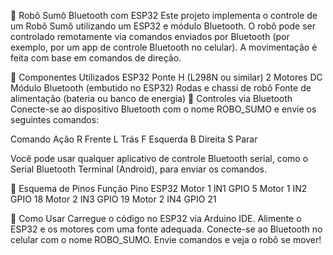 🤖 Robô Sumô Bluetooth com ESP32
Este projeto implementa o controle de um Robô Sumô utilizando um ESP32 e módulo Bluetooth. O robô pode ser controlado remotamente via comandos enviados por Bluetooth (por exemplo, por um app de controle Bluetooth no celular). A movimentação é feita com base em comandos de direção.

🔧 Componentes Utilizados
ESP32
Ponte H (L298N ou similar)
2 Motores DC
Módulo Bluetooth (embutido no ESP32)
Rodas e chassi de robô
Fonte de alimentação (bateria ou banco de energia)
📱 Controles via Bluetooth
Conecte-se ao dispositivo Bluetooth com o nome ROBO_SUMO e envie os seguintes comandos:

Comando	Ação
R	Frente
L	Trás
F	Esquerda
B	Direita
S	Parar

Você pode usar qualquer aplicativo de controle Bluetooth serial, como o Serial Bluetooth Terminal (Android), para enviar os comandos.

📌 Esquema de Pinos
Função	Pino ESP32
Motor 1 IN1	GPIO 5
Motor 1 IN2	GPIO 18
Motor 2 IN3	GPIO 19
Motor 2 IN4	GPIO 21

🚀 Como Usar
Carregue o código no ESP32 via Arduino IDE.
Alimente o ESP32 e os motores com uma fonte adequada.
Conecte-se ao Bluetooth no celular com o nome ROBO_SUMO.
Envie comandos e veja o robô se mover!
